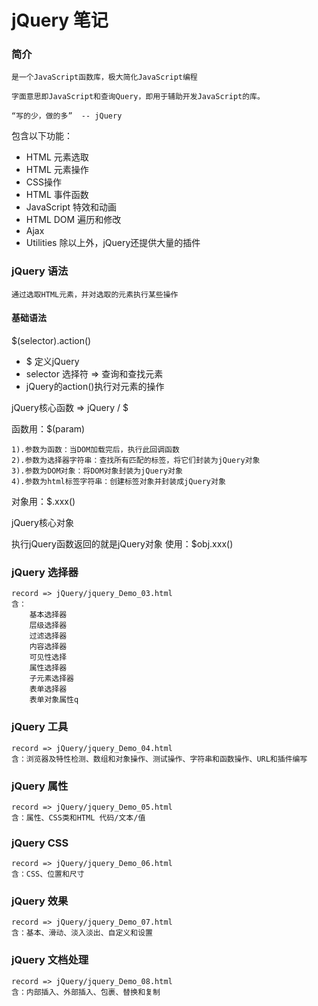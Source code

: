 # jQuery 笔记

### 简介
    是一个JavaScript函数库，极大简化JavaScript编程

    字面意思即JavaScript和查询Query，即用于辅助开发JavaScript的库。

    “写的少，做的多”  -- jQuery


包含以下功能：
+ HTML 元素选取
+ HTML 元素操作
+ CSS操作
+ HTML 事件函数
+ JavaScript 特效和动画
+ HTML DOM 遍历和修改
+ Ajax
+ Utilities
除以上外，jQuery还提供大量的插件

### jQuery 语法
    通过选取HTML元素，并对选取的元素执行某些操作

#### 基础语法 
$(selector).action()
+ $ 定义jQuery
+ selector 选择符 => 查询和查找元素
+ jQuery的action()执行对元素的操作

jQuery核心函数  => jQuery / $

函数用：$(param)
    
    1).参数为函数：当DOM加载完后，执行此回调函数
    2).参数为选择器字符串：查找所有匹配的标签，将它们封装为jQuery对象
    3).参数为DOM对象：将DOM对象封装为jQuery对象
    4).参数为html标签字符串：创建标签对象并封装成jQuery对象

对象用：$.xxx()

jQuery核心对象

执行jQuery函数返回的就是jQuery对象
使用：$obj.xxx()

### jQuery 选择器
    record => jQuery/jquery_Demo_03.html
    含：
        基本选择器
        层级选择器
        过滤选择器
        内容选择器
        可见性选择
        属性选择器
        子元素选择器
        表单选择器
        表单对象属性q

### jQuery 工具
    record => jQuery/jquery_Demo_04.html
    含：浏览器及特性检测、数组和对象操作、测试操作、字符串和函数操作、URL和插件编写

### jQuery 属性
    record => jQuery/jquery_Demo_05.html
    含：属性、CSS类和HTML 代码/文本/值

### jQuery CSS 
    record => jQuery/jquery_Demo_06.html
    含：CSS、位置和尺寸

### jQuery 效果
    record => jQuery/jquery_Demo_07.html
    含：基本、滑动、淡入淡出、自定义和设置

### jQuery 文档处理
    record => jQuery/jquery_Demo_08.html
    含：内部插入、外部插入、包裹、替换和复制